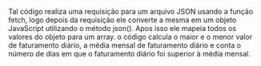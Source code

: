 Tal código realiza uma requisição para um arquivo JSON usando a função fetch, logo depois da requisição ele converte a mesma em um objeto JavaScript utilizando o método json(). Apos isso ele mapeia todos os valores do objeto para um array. o código calcula o maior e o menor valor de faturamento diário, a média mensal de faturamento diário e conta o número de dias em que o faturamento diário foi superior à média mensal.